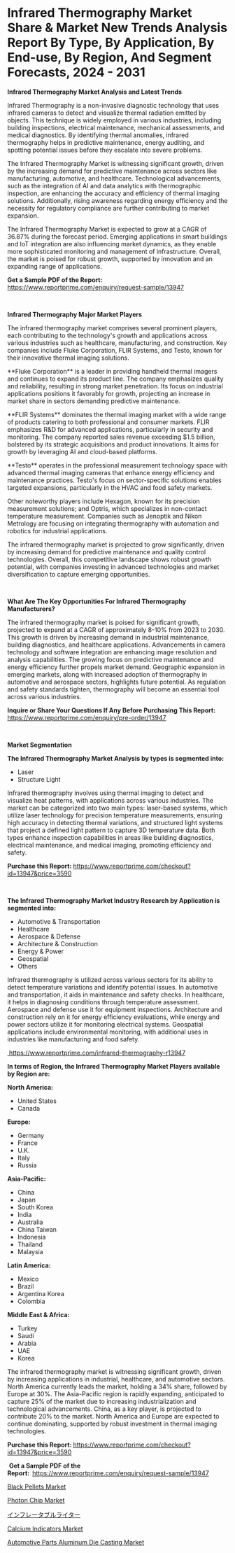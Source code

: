 <p><h1>Infrared Thermography Market Share & Market New Trends Analysis Report By Type, By Application, By End-use, By Region, And Segment Forecasts, 2024 - 2031</h1></p><p><strong>Infrared Thermography Market Analysis and Latest Trends</strong></p>
<p><p>Infrared Thermography is a non-invasive diagnostic technology that uses infrared cameras to detect and visualize thermal radiation emitted by objects. This technique is widely employed in various industries, including building inspections, electrical maintenance, mechanical assessments, and medical diagnostics. By identifying thermal anomalies, infrared thermography helps in predictive maintenance, energy auditing, and spotting potential issues before they escalate into severe problems.</p><p>The Infrared Thermography Market is witnessing significant growth, driven by the increasing demand for predictive maintenance across sectors like manufacturing, automotive, and healthcare. Technological advancements, such as the integration of AI and data analytics with thermographic inspection, are enhancing the accuracy and efficiency of thermal imaging solutions. Additionally, rising awareness regarding energy efficiency and the necessity for regulatory compliance are further contributing to market expansion. </p><p>The Infrared Thermography Market is expected to grow at a CAGR of 36.87% during the forecast period. Emerging applications in smart buildings and IoT integration are also influencing market dynamics, as they enable more sophisticated monitoring and management of infrastructure. Overall, the market is poised for robust growth, supported by innovation and an expanding range of applications.</p></p>
<p><strong>Get a Sample PDF of the Report:&nbsp;</strong> <a href="https://www.reportprime.com/enquiry/request-sample/13947">https://www.reportprime.com/enquiry/request-sample/13947</a></p>
<p>&nbsp;</p>
<p><strong>Infrared Thermography Major Market Players</strong></p>
<p><p>The infrared thermography market comprises several prominent players, each contributing to the technology's growth and applications across various industries such as healthcare, manufacturing, and construction. Key companies include Fluke Corporation, FLIR Systems, and Testo, known for their innovative thermal imaging solutions.</p><p>**Fluke Corporation** is a leader in providing handheld thermal imagers and continues to expand its product line. The company emphasizes quality and reliability, resulting in strong market penetration. Its focus on industrial applications positions it favorably for growth, projecting an increase in market share in sectors demanding predictive maintenance.</p><p>**FLIR Systems** dominates the thermal imaging market with a wide range of products catering to both professional and consumer markets. FLIR emphasizes R&D for advanced applications, particularly in security and monitoring. The company reported sales revenue exceeding $1.5 billion, bolstered by its strategic acquisitions and product innovations. It aims for growth by leveraging AI and cloud-based platforms.</p><p>**Testo** operates in the professional measurement technology space with advanced thermal imaging cameras that enhance energy efficiency and maintenance practices. Testo's focus on sector-specific solutions enables targeted expansions, particularly in the HVAC and food safety markets.</p><p>Other noteworthy players include Hexagon, known for its precision measurement solutions; and Optris, which specializes in non-contact temperature measurement. Companies such as Jenoptik and Nikon Metrology are focusing on integrating thermography with automation and robotics for industrial applications.</p><p>The infrared thermography market is projected to grow significantly, driven by increasing demand for predictive maintenance and quality control technologies. Overall, this competitive landscape shows robust growth potential, with companies investing in advanced technologies and market diversification to capture emerging opportunities.</p></p>
<p>&nbsp;</p>
<p><strong>What Are The Key Opportunities For Infrared Thermography Manufacturers?</strong></p>
<p><p>The infrared thermography market is poised for significant growth, projected to expand at a CAGR of approximately 8-10% from 2023 to 2030. This growth is driven by increasing demand in industrial maintenance, building diagnostics, and healthcare applications. Advancements in camera technology and software integration are enhancing image resolution and analysis capabilities. The growing focus on predictive maintenance and energy efficiency further propels market demand. Geographic expansion in emerging markets, along with increased adoption of thermography in automotive and aerospace sectors, highlights future potential. As regulation and safety standards tighten, thermography will become an essential tool across various industries.</p></p>
<p><strong>Inquire or Share Your Questions If Any Before Purchasing This Report:</strong> <a href="https://www.reportprime.com/enquiry/pre-order/13947">https://www.reportprime.com/enquiry/pre-order/13947</a></p>
<p>&nbsp;</p>
<p><strong>Market Segmentation</strong></p>
<p><strong>The Infrared Thermography Market Analysis by types is segmented into:</strong></p>
<p><ul><li>Laser</li><li>Structure Light</li></ul></p>
<p><p>Infrared thermography involves using thermal imaging to detect and visualize heat patterns, with applications across various industries. The market can be categorized into two main types: laser-based systems, which utilize laser technology for precision temperature measurements, ensuring high accuracy in detecting thermal variations, and structured light systems that project a defined light pattern to capture 3D temperature data. Both types enhance inspection capabilities in areas like building diagnostics, electrical maintenance, and medical imaging, promoting efficiency and safety.</p></p>
<p><strong>Purchase this Report:&nbsp;</strong><a href="https://www.reportprime.com/checkout?id=13947&price=3590">https://www.reportprime.com/checkout?id=13947&price=3590</a></p>
<p>&nbsp;</p>
<p><strong>The Infrared Thermography Market Industry Research by Application is segmented into:</strong></p>
<p><ul><li>Automotive & Transportation</li><li>Healthcare</li><li>Aerospace & Defense</li><li>Architecture & Construction</li><li>Energy & Power</li><li>Geospatial</li><li>Others</li></ul></p>
<p><p>Infrared thermography is utilized across various sectors for its ability to detect temperature variations and identify potential issues. In automotive and transportation, it aids in maintenance and safety checks. In healthcare, it helps in diagnosing conditions through temperature assessment. Aerospace and defense use it for equipment inspections. Architecture and construction rely on it for energy efficiency evaluations, while energy and power sectors utilize it for monitoring electrical systems. Geospatial applications include environmental monitoring, with additional uses in industries like manufacturing and food safety.</p></p>
<p><a href="https://www.reportprime.com/infrared-thermography-r13947">&nbsp;https://www.reportprime.com/infrared-thermography-r13947</a></p>
<p><strong>In terms of Region, the Infrared Thermography Market Players available by Region are:</strong></p>
<p>
    <p> <strong> North America: </strong>
        <ul>
            <li>United States</li>
            <li>Canada</li>
        </ul>
        </p> 
    <p> <strong> Europe: </strong>
        <ul>
            <li>Germany</li>
            <li>France</li>
            <li>U.K.</li>
            <li>Italy</li>
            <li>Russia</li>
        </ul>
        </p> 
    <p> <strong> Asia-Pacific: </strong>
        <ul>
            <li>China</li>
            <li>Japan</li>
            <li>South Korea</li>
            <li>India</li>
            <li>Australia</li>
            <li>China Taiwan</li>
            <li>Indonesia</li>
            <li>Thailand</li>
            <li>Malaysia</li>
        </ul>
        </p> 
    <p> <strong> Latin America: </strong>
        <ul>
            <li>Mexico</li>
            <li>Brazil</li>
            <li>Argentina Korea</li>
            <li>Colombia</li>
        </ul>
        </p> 
    <p> <strong> Middle East & Africa: </strong>
        <ul>
            <li>Turkey</li>
            <li>Saudi</li>
            <li>Arabia</li>
            <li>UAE</li>
            <li>Korea</li>
        </ul>
    </p>
    </p>
<p><p>The infrared thermography market is witnessing significant growth, driven by increasing applications in industrial, healthcare, and automotive sectors. North America currently leads the market, holding a 34% share, followed by Europe at 30%. The Asia-Pacific region is rapidly expanding, anticipated to capture 25% of the market due to increasing industrialization and technological advancements. China, as a key player, is projected to contribute 20% to the market. North America and Europe are expected to continue dominating, supported by robust investment in thermal imaging technologies.</p></p>
<p><strong>Purchase this Report: </strong><a href="https://www.reportprime.com/checkout?id=13947&price=3590">https://www.reportprime.com/checkout?id=13947&price=3590</a></p>
<p>&nbsp;<strong>Get a Sample PDF of the Report:&nbsp;&nbsp;</strong><a href="https://www.reportprime.com/enquiry/request-sample/13947">https://www.reportprime.com/enquiry/request-sample/13947</a></p>
<p><strong></strong></p>
<p><p><a href="https://issuu.com/reportprime-2/docs/black-pellets-market-size-2030.pptx_82c6a603b42efe">Black Pellets Market</a></p><p><a href="https://medium.com/@acqwoncopela/this-report-aims-to-deliver-an-in-depth-analysis-of-the-global-photon-chip-market-offering-both-da73b679ebba">Photon Chip Market</a></p><p><a href="https://medium.com/@skylarreilly36/%E3%82%B0%E3%83%AD%E3%83%BC%E3%83%90%E3%83%AB%E3%82%A4%E3%83%B3%E3%83%95%E3%83%AC%E3%83%BC%E3%82%BF%E3%83%96%E3%83%AB%E3%83%A9%E3%82%A4%E3%82%BF%E3%83%BC%E5%B8%82%E5%A0%B4%E3%81%AB%E9%96%A2%E3%81%99%E3%82%8B%E6%88%A6%E7%95%A5%E7%9A%84%E5%B8%82%E5%A0%B4%E3%82%A4%E3%83%B3%E3%82%B5%E3%82%A4%E3%83%88-2024%E5%B9%B4-2031%E5%B9%B4-07fd2d9c2376">インフレータブルライター</a></p><p><a href="https://medium.com/@denisewilsogdn64/this-calcium-indicators-market-research-report-evaluates-the-key-market-trends-drivers-and-062214e5c459">Calcium Indicators Market</a></p><p><a href="https://github.com/PeterParrish5/Market-Research-Report-List-6/blob/main/automotive-parts-aluminum-die-casting-market.md">Automotive Parts Aluminum Die Casting Market</a></p></p>